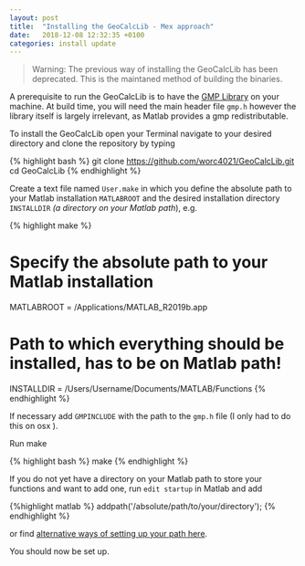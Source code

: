 ```yaml
---
layout: post
title:  "Installing the GeoCalcLib - Mex approach"
date:   2018-12-08 12:32:35 +0100
categories: install update
---
```



> Warning: The previous way of installing the GeoCalcLib has been deprecated. This is the maintaned method of building the binaries.


A prerequisite to run the GeoCalcLib is to have the [GMP Library][gmp] on your machine. At build time, you will need the main header file `gmp.h` however the library itself is largely irrelevant, as Matlab provides a gmp redistributable.

To install the GeoCalcLib open your Terminal navigate to your desired directory and clone the repository by typing

{% highlight bash %}
git clone https://github.com/worc4021/GeoCalcLib.git
cd GeoCalcLib
{% endhighlight %}

Create a text file named `User.make` in which you define the absolute path to your Matlab installation `MATLABROOT`
and the desired installation directory `INSTALLDIR` *(a directory on your Matlab path*), e.g.

{% highlight make %}
# Specify the absolute path to your Matlab installation
MATLABROOT = /Applications/MATLAB_R2019b.app

# Path to which everything should be installed, has to be on Matlab path!
INSTALLDIR = /Users/Username/Documents/MATLAB/Functions
{% endhighlight %}

If necessary add `GMPINCLUDE` with the path to the `gmp.h` file (I only had to do this on osx ).

Run make

{% highlight bash %}
make
{% endhighlight %}

If you do not yet have a directory on your Matlab path to store your functions and want to add one, run `edit startup` in Matlab and add 

{%highlight matlab %}
addpath('/absolute/path/to/your/directory');
{% endhighlight %}

or find [alternative ways of setting up your path here][matlab-path].

You should now be set up.


[gmp]: https://gmplib.org
[matlab-path]: http://uk.mathworks.com/help/matlab/matlab_env/what-is-the-matlab-search-path.html